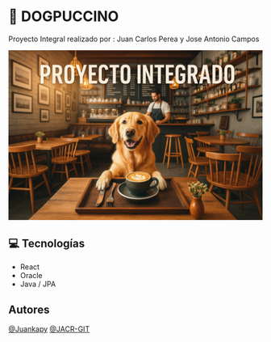 # :dog: DOGPUCCINO
Proyecto Integral realizado por : Juan Carlos Perea y Jose Antonio Campos

![Portada](./assets/Imagenes/Portada-Readme/portada.png)

## 💻 Tecnologías
 - React
 - Oracle
 - Java / JPA


 ## Autores
 [@Juankapy](https://github.com/Juankapy)
 [@JACR-GIT](https://github.com/JACR-GIT)